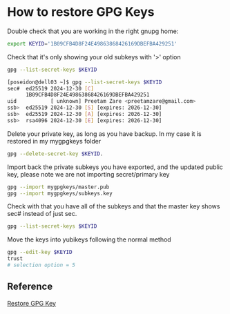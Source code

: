 # How to restore GPG Keys

Double check that you are working in the right gnupg home: 

``` bash
export KEYID='1B09CFB4D8F24E49863868426169DBEFBA429251'
```

Check that it's only showing your old subkeys with '>' option

``` bash
gpg --list-secret-keys $KEYID
```

``` bash
[poseidon@dell03 ~]$ gpg --list-secret-keys $KEYID
sec#  ed25519 2024-12-30 [C]
      1B09CFB4D8F24E49863868426169DBEFBA429251
uid           [ unknown] Preetam Zare <preetamzare@gmail.com>
ssb>  ed25519 2024-12-30 [S] [expires: 2026-12-30]
ssb>  ed25519 2024-12-30 [A] [expires: 2026-12-30]
ssb>  rsa4096 2024-12-30 [E] [expires: 2026-12-30]

```

Delete your private key, as long as you have backup. In my case it is restored in my mygpgkeys folder

``` bash
gpg --delete-secret-key $KEYID.
```
Import back the private subkeys you have exported, and the updated public key, please note we are not importing secret/primary key

``` bash
gpg --import mygpgkeys/master.pub 
gpg --import mygpgkeys/subkeys.key 
```

Check with that you have all of the subkeys and that the master key shows sec# instead of just sec.
``` bash
gpg --list-secret-keys $KEYID
```
Move the keys into yubikeys following the normal method

``` bash
gpg --edit-key $KEYID
trust
# selection option = 5
```

## Reference

[Restore GPG Key](https://www.trueelena.org/computers/howto/gpg_subkeys.html)
